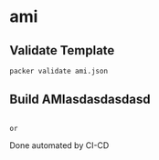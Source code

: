 # ami
## Validate Template



```sh
packer validate ami.json
```

## Build AMIasdasdasdasd

```sh11

or 

```
Done automated by CI-CD
```
